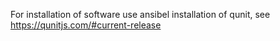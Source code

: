 For installation of software use ansibel
installation of qunit, see https://qunitjs.com/#current-release
